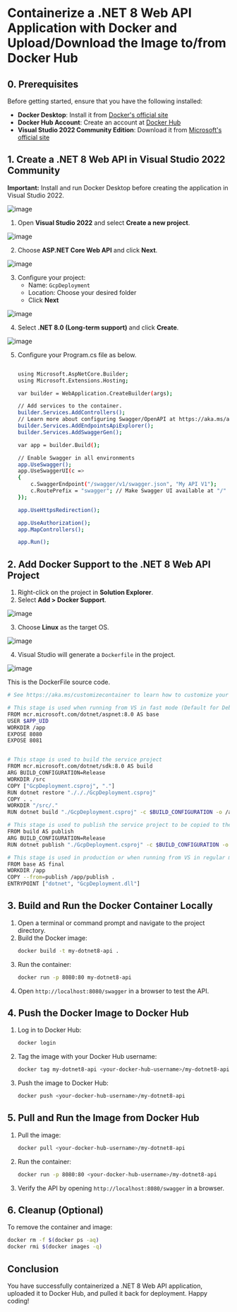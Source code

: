 # Containerize a .NET 8 Web API Application with Docker and Upload/Download the Image to/from Docker Hub

## 0. Prerequisites
Before getting started, ensure that you have the following installed:
- **Docker Desktop**: Install it from [Docker's official site](https://www.docker.com/products/docker-desktop/)
- **Docker Hub Account**: Create an account at [Docker Hub](https://hub.docker.com/)
- **Visual Studio 2022 Community Edition**: Download it from [Microsoft's official site](https://visualstudio.microsoft.com/)

## 1. Create a .NET 8 Web API in Visual Studio 2022 Community
**Important:** Install and run Docker Desktop before creating the application in Visual Studio 2022.

![image](https://github.com/user-attachments/assets/15cbb403-084b-4884-8a7d-1ccca714edb4)

1. Open **Visual Studio 2022** and select **Create a new project**.

![image](https://github.com/user-attachments/assets/6e0cdd02-92a4-4355-b3f2-3603ba07dfb4)

2. Choose **ASP.NET Core Web API** and click **Next**.

![image](https://github.com/user-attachments/assets/110d6241-b30b-4d1a-871c-0af4ee1a5275)

3. Configure your project:
   - Name: `GcpDeployment`
   - Location: Choose your desired folder
   - Click **Next**

![image](https://github.com/user-attachments/assets/3b48e3bc-dcd8-4d86-a178-4e138c37096c)

4. Select **.NET 8.0 (Long-term support)** and click **Create**.

![image](https://github.com/user-attachments/assets/fb624c02-ecc5-4b0e-8626-b4783eb3e644)
   
5. Configure your Program.cs file as below.

   ```sh
   
   using Microsoft.AspNetCore.Builder;
   using Microsoft.Extensions.Hosting;

   var builder = WebApplication.CreateBuilder(args);

   // Add services to the container.
   builder.Services.AddControllers();
   // Learn more about configuring Swagger/OpenAPI at https://aka.ms/aspnetcore/swashbuckle
   builder.Services.AddEndpointsApiExplorer();
   builder.Services.AddSwaggerGen();

   var app = builder.Build();

   // Enable Swagger in all environments
   app.UseSwagger();
   app.UseSwaggerUI(c =>
   {
       c.SwaggerEndpoint("/swagger/v1/swagger.json", "My API V1");
       c.RoutePrefix = "swagger"; // Make Swagger UI available at "/"
   });

   app.UseHttpsRedirection();

   app.UseAuthorization();
   app.MapControllers();

   app.Run();

   ```


## 2. Add Docker Support to the .NET 8 Web API Project
1. Right-click on the project in **Solution Explorer**.
2. Select **Add > Docker Support**.

![image](https://github.com/user-attachments/assets/4b33af54-e8be-4f9d-ace6-5057413e3416)
   
3. Choose **Linux** as the target OS.

![image](https://github.com/user-attachments/assets/3ef0517a-6b7a-424c-80d7-ceb9fdeadf0c)

4. Visual Studio will generate a `Dockerfile` in the project.

![image](https://github.com/user-attachments/assets/d230e998-e961-4d5b-b70c-b159ca580cd2)

This is the DockerFile source code.

```sh
# See https://aka.ms/customizecontainer to learn how to customize your debug container and how Visual Studio uses this Dockerfile to build your images for faster debugging.

# This stage is used when running from VS in fast mode (Default for Debug configuration)
FROM mcr.microsoft.com/dotnet/aspnet:8.0 AS base
USER $APP_UID
WORKDIR /app
EXPOSE 8080
EXPOSE 8081


# This stage is used to build the service project
FROM mcr.microsoft.com/dotnet/sdk:8.0 AS build
ARG BUILD_CONFIGURATION=Release
WORKDIR /src
COPY ["GcpDeployment.csproj", "."]
RUN dotnet restore "./././GcpDeployment.csproj"
COPY . .
WORKDIR "/src/."
RUN dotnet build "./GcpDeployment.csproj" -c $BUILD_CONFIGURATION -o /app/build

# This stage is used to publish the service project to be copied to the final stage
FROM build AS publish
ARG BUILD_CONFIGURATION=Release
RUN dotnet publish "./GcpDeployment.csproj" -c $BUILD_CONFIGURATION -o /app/publish /p:UseAppHost=false

# This stage is used in production or when running from VS in regular mode (Default when not using the Debug configuration)
FROM base AS final
WORKDIR /app
COPY --from=publish /app/publish .
ENTRYPOINT ["dotnet", "GcpDeployment.dll"]
```

## 3. Build and Run the Docker Container Locally
1. Open a terminal or command prompt and navigate to the project directory.
2. Build the Docker image:
   ```sh
   docker build -t my-dotnet8-api .
   ```
3. Run the container:
   ```sh
   docker run -p 8080:80 my-dotnet8-api
   ```
4. Open `http://localhost:8080/swagger` in a browser to test the API.

## 4. Push the Docker Image to Docker Hub
1. Log in to Docker Hub:
   ```sh
   docker login
   ```
2. Tag the image with your Docker Hub username:
   ```sh
   docker tag my-dotnet8-api <your-docker-hub-username>/my-dotnet8-api
   ```
3. Push the image to Docker Hub:
   ```sh
   docker push <your-docker-hub-username>/my-dotnet8-api
   ```

## 5. Pull and Run the Image from Docker Hub
1. Pull the image:
   ```sh
   docker pull <your-docker-hub-username>/my-dotnet8-api
   ```
2. Run the container:
   ```sh
   docker run -p 8080:80 <your-docker-hub-username>/my-dotnet8-api
   ```
3. Verify the API by opening `http://localhost:8080/swagger` in a browser.

## 6. Cleanup (Optional)
To remove the container and image:
```sh
docker rm -f $(docker ps -aq)
docker rmi $(docker images -q)
```

## Conclusion
You have successfully containerized a .NET 8 Web API application, uploaded it to Docker Hub, and pulled it back for deployment. Happy coding!

